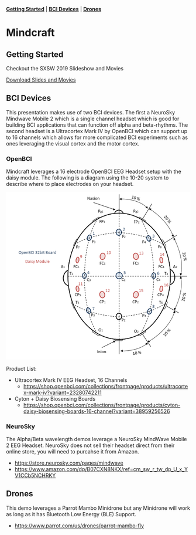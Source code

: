 **[Getting Started](#getting-started)** | **[BCI Devices](#bci-devices)** | **[Drones](#drones)**

# Mindcraft

## Getting Started

Checkout the SXSW 2019 Slideshow and Movies

[Download Slides and Movies](https://drive.google.com/file/d/1XByvO6gcyoWVl9UORXk2Ro01nIck12OC/view?usp=sharing)

## BCI Devices

This presentation makes use of two BCI devices. The first a NeuroSky Mindwave Mobile 2 which is a single channel headset which is good for building BCI applications that can function off alpha and beta-rhythms. The second headset is a Ultracortex Mark IV by OpenBCI which can support up to 16 channels which allows for more complicated BCI experiments such as ones leveraging the visual cortex and the motor cortex.

### OpenBCI

Mindcraft leverages a 16 electrode OpenBCI EEG Headset setup with the daisy module. The following is a diagram using the 10-20 system to describe where to place electrodes on your headset.

![Node Placement Map](assets/images/electrode_placement.png)

Product List:

- Ultracortex Mark IV EEG Headset, 16 Channels
  - https://shop.openbci.com/collections/frontpage/products/ultracortex-mark-iv?variant=23280742211
- Cyton + Daisy Biosensing Boards
  - https://shop.openbci.com/collections/frontpage/products/cyton-daisy-biosensing-boards-16-channel?variant=38959256526

### NeuroSky

The Alpha/Beta wavelength demos leverage a NeuroSky MindWave Mobile 2 EEG Headset. NeuroSky does not sell their headset direct from their online store, you will need to purcahse it from Amazon.

- https://store.neurosky.com/pages/mindwave
- https://www.amazon.com/dp/B07CXN8NKX/ref=cm_sw_r_tw_dp_U_x_YV1CCb5NCHRKY

## Drones

This demo leverages a Parrot Mambo Minidrone but any Minidrone will work as long as it has Bluetooth Low Energy (BLE) Support.

- https://www.parrot.com/us/drones/parrot-mambo-fly
